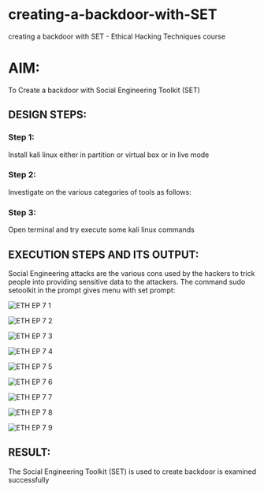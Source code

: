 # creating-a-backdoor-with-SET
creating a backdoor with SET - Ethical Hacking Techniques course

# AIM:
To Create a backdoor with Social Engineering Toolkit (SET)

## DESIGN STEPS:

### Step 1:

Install kali linux either in partition or virtual box or in live mode


### Step 2:

Investigate on the various categories of tools as follows:

### Step 3:

Open terminal and try execute some kali linux commands

## EXECUTION STEPS AND ITS OUTPUT:
Social Engineering attacks are the various cons used by the hackers to trick people into providing sensitive data to the attackers. 
The command sudo setoolkit in the prompt gives menu with set prompt:

![ETH EP 7 1](https://github.com/hema-dharshini5/creating-a-backdoor-with-SET/assets/147117728/243e24f4-d48a-49a3-a58c-a702a5011a75)






![ETH EP 7 2](https://github.com/hema-dharshini5/creating-a-backdoor-with-SET/assets/147117728/cc52bf11-804f-41b0-b8be-83d0aeac96f1)


![ETH EP 7 3](https://github.com/hema-dharshini5/creating-a-backdoor-with-SET/assets/147117728/6e03772f-297a-49f6-bdaf-48d772073ac9)

![ETH EP 7 4](https://github.com/hema-dharshini5/creating-a-backdoor-with-SET/assets/147117728/fe11bcea-6555-452d-a9af-fba978de8e27)

![ETH EP 7 5](https://github.com/hema-dharshini5/creating-a-backdoor-with-SET/assets/147117728/f7e653c5-90dc-45ca-9c3b-a5c739c78231)

![ETH EP 7 6](https://github.com/hema-dharshini5/creating-a-backdoor-with-SET/assets/147117728/d9c50b62-3042-4651-ba29-0947685a010a)

![ETH EP 7 7](https://github.com/hema-dharshini5/creating-a-backdoor-with-SET/assets/147117728/5c53ab14-efab-486e-84ab-ace2dfc87f39)

![ETH EP 7 8](https://github.com/hema-dharshini5/creating-a-backdoor-with-SET/assets/147117728/5aeb33d2-991c-4bfb-bdc4-3cdcbd86c732)

![ETH EP 7 9](https://github.com/hema-dharshini5/creating-a-backdoor-with-SET/assets/147117728/77d098e9-fdfe-4573-a211-0fb5c56bfe73)

## RESULT:
The Social Engineering Toolkit (SET) is used to create backdoor is  examined successfully
